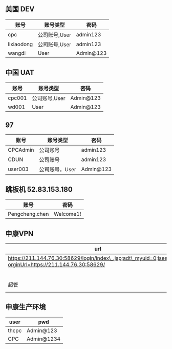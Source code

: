 ## 美国 DEV

| 账号| 账号类型 |密码 |
| -- | -- | -- |
| cpc | 公司账号,User|admin123|
| lixiaodong | 公司账号,User | admin123 |
| wangdi | User | Admin@123|

## 中国 UAT

| 账号| 账号类型 |密码 |
| -- | -- | -- |
| cpc001 | 公司账号,User|Admin@123|
| wd001 | User|Admin@123|


## 97
| 账号 | 账号类型 | 密码 |
| -- | -- | --|
|CPCAdmin| 公司账号 | admin123 |
|CDUN| 公司账号 | admin123 |
| user003 | 公司账号，User | Admin@123 |

## 跳板机 52.83.153.180
| 账号  | 密码 |
| -- | -- |
| Pengcheng.chen| Welcome1!|

## 申康VPN
| url | 用户名 | 密码 |
| -- | -- | -- |
| https://211.144.76.30:58629/login/index\_.jsp;adt\_myuid=0;jsessionid=?orginUrl=https://211.144.76.30:58629/ | EDETEKmuer | WZsZR02TSzHz | 
||EDETEKliuh|WhaJzrQWSfim|
|超管| chengdu-dev| Admin123edc40@uat |

## 申康生产环境
| user | pwd |
| -- | -- |
|thcpc|Admin@123|
|CPC|Admin@1234
